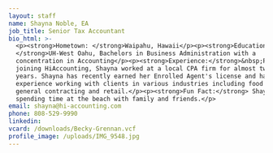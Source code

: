 ```yaml
---
layout: staff
name: Shayna Noble, EA
job_title: Senior Tax Accountant
bio_html: >-
  <p><strong>Hometown: </strong>Waipahu, Hawaii</p><p><strong>Education:
  </strong>UH-West Oahu, Bachelors in Business Administration with a
  concentration in Accounting</p><p><strong>Experience:</strong>&nbsp;Prior to
  joining HiAccounting, Shayna worked at a local CPA firm for almost twelve
  years. Shayna has recently earned her Enrolled Agent's license and has tax
  experience working with clients in various industries including food service,
  general contracting and retail.</p><p><strong>Fun Fact:</strong> Shayna enjoys
  spending time at the beach with family and friends.</p>
email: shayna@hi-accounting.com
phone: 808-529-9990
linkedin:
vcard: /downloads/Becky-Grennan.vcf
profile_image: /uploads/IMG_9548.jpg
---
```


